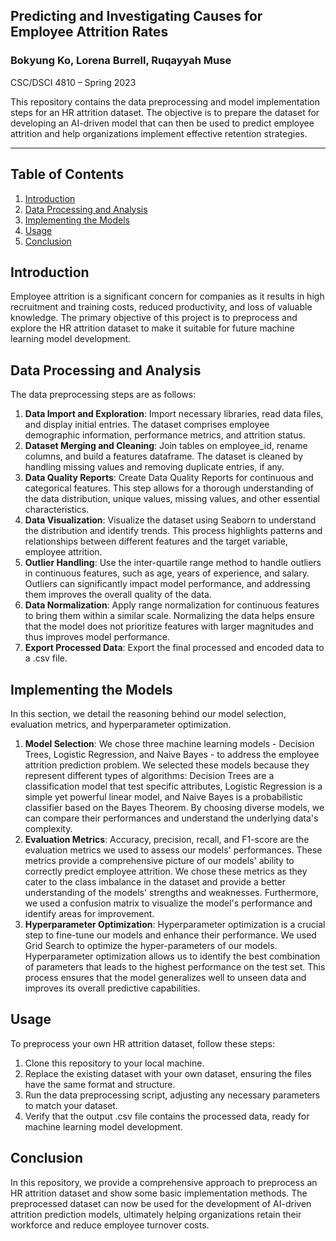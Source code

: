 ## Predicting and Investigating Causes for Employee Attrition Rates 

### Bokyung Ko, Lorena Burrell, Ruqayyah Muse 

CSC/DSCI 4810 – Spring 2023

This repository contains the data preprocessing and model implementation steps 
for an HR attrition dataset. The objective is to prepare the dataset for 
developing an AI-driven model that can then be used to predict employee 
attrition and help organizations implement effective retention strategies.

---

## Table of Contents

1. [Introduction](#introduction)
2. [Data Processing and Analysis](#data-processing-and-analysis)
3. [Implementing the Models](#implementing-the-models)
4. [Usage](#usage)
5. [Conclusion](#conclusion)

## Introduction

Employee attrition is a significant concern for companies as it results in 
high recruitment and training costs, reduced productivity, and loss of 
valuable knowledge. The primary objective of this project is to preprocess 
and explore the HR attrition dataset to make it suitable for future machine 
learning model development.

## Data Processing and Analysis

The data preprocessing steps are as follows:

1. **Data Import and Exploration**: Import necessary libraries, read data 
   files, and display initial entries. The dataset comprises employee 
   demographic information, performance metrics, and attrition status.
2. **Dataset Merging and Cleaning**: Join tables on employee_id, rename 
   columns, and build a features dataframe. The dataset is cleaned by 
   handling missing values and removing duplicate entries, if any.
3. **Data Quality Reports**: Create Data Quality Reports for continuous and 
   categorical features. This step allows for a thorough understanding of 
   the data distribution, unique values, missing values, and other essential 
   characteristics.
4. **Data Visualization**: Visualize the dataset using Seaborn to understand 
   the distribution and identify trends. This process highlights patterns 
   and relationships between different features and the target variable, 
   employee attrition.
5. **Outlier Handling**: Use the inter-quartile range method to handle 
   outliers in continuous features, such as age, years of experience, and 
   salary. Outliers can significantly impact model performance, and 
   addressing them improves the overall quality of the data.
6. **Data Normalization**: Apply range normalization for continuous features 
   to bring them within a similar scale. Normalizing the data helps ensure 
   that the model does not prioritize features with larger magnitudes and 
   thus improves model performance.
7. **Export Processed Data**: Export the final processed and encoded data to 
   a .csv file.

## Implementing the Models

In this section, we detail the reasoning behind our model selection, 
evaluation metrics, and hyperparameter optimization.

1. **Model Selection**: We chose three machine learning models - 
   Decision Trees, Logistic Regression, and Naive Bayes - to address the 
   employee attrition prediction problem. We selected these models because 
   they represent different types of algorithms: Decision Trees are a 
   classification model that test specific attributes, Logistic Regression is a 
   simple yet powerful linear model, and Naive Bayes is a probabilistic 
   classifier based on the Bayes Theorem. By choosing diverse models, we 
   can compare their performances and understand the underlying data's 
   complexity.
2. **Evaluation Metrics**: Accuracy, precision, recall, and F1-score are the 
   evaluation metrics we used to assess our models' performances. These 
   metrics provide a comprehensive picture of our models' ability to 
   correctly predict employee attrition. We chose these metrics as they 
   cater to the class imbalance in the dataset and provide a better 
   understanding of the models' strengths and weaknesses. Furthermore, we 
   used a confusion matrix to visualize the model's performance and identify 
   areas for improvement.
3. **Hyperparameter Optimization**: Hyperparameter optimization is a crucial 
   step to fine-tune our models and enhance their performance. We used Grid 
   Search to optimize the hyper-parameters of our models. Hyperparameter 
   optimization allows us to identify the best combination of parameters 
   that leads to the highest performance on the test set. This process 
   ensures that the model generalizes well to unseen data and improves its 
   overall predictive capabilities.

## Usage

To preprocess your own HR attrition dataset, follow these steps:

1. Clone this repository to your local machine. 
2. Replace the existing dataset with your own dataset, ensuring the files 
   have the same format and structure.
3. Run the data preprocessing script, adjusting any necessary parameters to 
   match your dataset.
4. Verify that the output .csv file contains the processed data, ready for 
   machine learning model development.

## Conclusion

In this repository, we provide a comprehensive approach to preprocess an HR 
attrition dataset and show some basic implementation methods. The preprocessed 
dataset can now be used for the development of AI-driven attrition 
prediction models, ultimately helping organizations retain their workforce 
and reduce employee turnover costs.